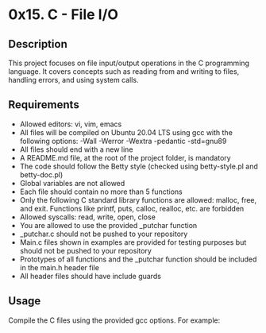 # 0x15. C - File I/O

## Description

This project focuses on file input/output operations in the C programming language. It covers concepts such as reading from and writing to files, handling errors, and using system calls.

## Requirements

- Allowed editors: vi, vim, emacs
- All files will be compiled on Ubuntu 20.04 LTS using gcc with the following options: -Wall -Werror -Wextra -pedantic -std=gnu89
- All files should end with a new line
- A README.md file, at the root of the project folder, is mandatory
- The code should follow the Betty style (checked using betty-style.pl and betty-doc.pl)
- Global variables are not allowed
- Each file should contain no more than 5 functions
- Only the following C standard library functions are allowed: malloc, free, and exit. Functions like printf, puts, calloc, realloc, etc. are forbidden
- Allowed syscalls: read, write, open, close
- You are allowed to use the provided _putchar function
- _putchar.c should not be pushed to your repository
- Main.c files shown in examples are provided for testing purposes but should not be pushed to your repository
- Prototypes of all functions and the _putchar function should be included in the main.h header file
- All header files should have include guards

## Usage

Compile the C files using the provided gcc options. For example:
